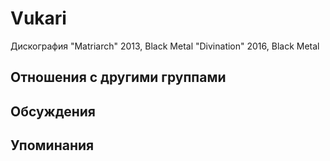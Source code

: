 # Vukari

Дискография
"Matriarch" 2013, Black Metal
"Divination" 2016, Black Metal

## Отношения с другими группами


## Обсуждения


## Упоминания

